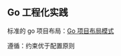 
## Go 工程化实践

标准的 go 项目布局：[Go 项目布局模式](https://github.com/golang-standards/project-layout/blob/master/README_zh.md)

遵循：约束优于配置原则
